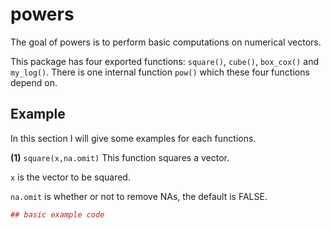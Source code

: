 <!-- README.md is generated from README.Rmd. Please edit that file -->
powers
======

The goal of powers is to perform basic computations on numerical vectors.

This package has four exported functions: `square()`, `cube()`, `box_cox()` and `my_log()`. There is one internal function `pow()` which these four functions depend on.

Example
-------

In this section I will give some examples for each functions.

**(1)** `square(x,na.omit)` This function squares a vector.

`x` is the vector to be squared.

`na.omit` is whether or not to remove NAs, the default is FALSE.

``` r
## basic example code
```
